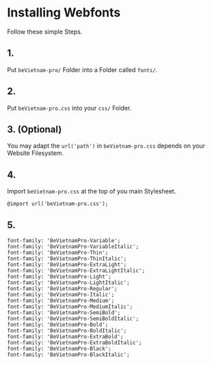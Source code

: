 # Installing Webfonts
Follow these simple Steps.

## 1.
Put `beVietnam-pro/` Folder into a Folder called `fonts/`.

## 2.
Put `beVietnam-pro.css` into your `css/` Folder.

## 3. (Optional)
You may adapt the `url('path')` in `beVietnam-pro.css` depends on your Website Filesystem.

## 4.
Import `beVietnam-pro.css` at the top of you main Stylesheet.

```
@import url('beVietnam-pro.css');
```

## 5.


```
font-family: 'BeVietnamPro-Variable';
font-family: 'BeVietnamPro-VariableItalic';
font-family: 'BeVietnamPro-Thin';
font-family: 'BeVietnamPro-ThinItalic';
font-family: 'BeVietnamPro-ExtraLight';
font-family: 'BeVietnamPro-ExtraLightItalic';
font-family: 'BeVietnamPro-Light';
font-family: 'BeVietnamPro-LightItalic';
font-family: 'BeVietnamPro-Regular';
font-family: 'BeVietnamPro-Italic';
font-family: 'BeVietnamPro-Medium';
font-family: 'BeVietnamPro-MediumItalic';
font-family: 'BeVietnamPro-SemiBold';
font-family: 'BeVietnamPro-SemiBoldItalic';
font-family: 'BeVietnamPro-Bold';
font-family: 'BeVietnamPro-BoldItalic';
font-family: 'BeVietnamPro-ExtraBold';
font-family: 'BeVietnamPro-ExtraBoldItalic';
font-family: 'BeVietnamPro-Black';
font-family: 'BeVietnamPro-BlackItalic';
```

